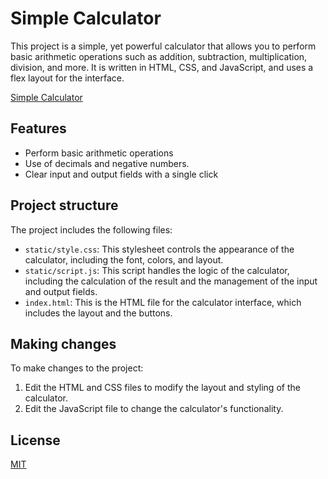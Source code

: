 # Simple Calculator

This project is a simple, yet powerful calculator that allows you to perform basic arithmetic operations such as addition, subtraction, multiplication, division, and more. It is written in HTML, CSS, and JavaScript, and uses a flex layout for the interface.

[Simple Calculator]()

## Features

- Perform basic arithmetic operations
- Use of decimals and negative numbers.
- Clear input and output fields with a single click

## Project structure
The project includes the following files:

- `static/style.css`: This stylesheet controls the appearance of the calculator, including the font, colors, and layout.
- `static/script.js`: This script handles the logic of the calculator, including the calculation of the result and the management of the input and output fields.
- `index.html`: This is the HTML file for the calculator interface, which includes the layout and the buttons.

## Making changes
To make changes to the project:

1. Edit the HTML and CSS files to modify the layout and styling of the calculator.
2. Edit the JavaScript file to change the calculator's functionality.

## License

[MIT](https://choosealicense.com/licenses/mit/)
